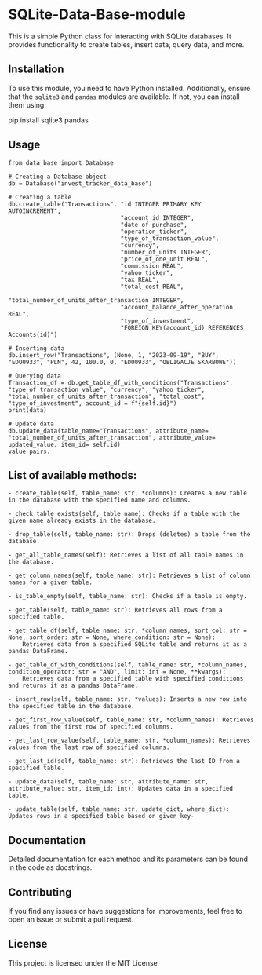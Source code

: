 # SQLite-Data-Base-module

This is a simple Python class for interacting with SQLite databases. It provides functionality to create tables, insert data, query data, and more. 

## Installation

To use this module, you need to have Python installed. Additionally, ensure that the `sqlite3` and `pandas` modules are available. If not, you can install them using:

pip install sqlite3 pandas


## Usage
```
from data_base import Database

# Creating a Database object
db = Database("invest_tracker_data_base")

# Creating a table
db.create_table("Transactions", "id INTEGER PRIMARY KEY AUTOINCREMENT",
                                "account_id INTEGER",
                                "date_of_purchase",
                                "operation_ticker",
                                "type_of_transaction_value",
                                "currency",
                                "number_of_units INTEGER",
                                "price_of_one_unit REAL",
                                "commission REAL",
                                "yahoo_ticker",
                                "tax REAL",
                                "total_cost REAL",
                                "total_number_of_units_after_transaction INTEGER",
                                "account_balance_after_operation REAL",
                                "type_of_investment",
                                "FOREIGN KEY(account_id) REFERENCES Accounts(id)")

# Inserting data
db.insert_row("Transactions", (None, 1, "2023-09-19", "BUY", "EDO0933", "PLN", 42, 100.0, 0, "EDO0933", "OBLIGACJE SKARBOWE"))

# Querying data
Transaction_df = db.get_table_df_with_conditions("Transactions", "type_of_transaction_value", "currency", "yahoo_ticker", "total_number_of_units_after_transaction", "total_cost", "type_of_investment", account_id = f"{self.id}")
print(data)

# Update data
db.update_data(table_name="Transactions", attribute_name= "total_number_of_units_after_transaction", attribute_value= updated_value, item_id= self.id)    
value pairs.
```

## List of available methods:
    - create_table(self, table_name: str, *columns): Creates a new table in the database with the specified name and columns.

    - check_table_exists(self, table_name): Checks if a table with the given name already exists in the database.

    - drop_table(self, table_name: str): Drops (deletes) a table from the database.

    - get_all_table_names(self): Retrieves a list of all table names in the database.

    - get_column_names(self, table_name: str): Retrieves a list of column names for a given table.

    - is_table_empty(self, table_name: str): Checks if a table is empty.

    - get_table(self, table_name: str): Retrieves all rows from a specified table.

    - get_table_df(self, table_name: str, *column_names, sort_col: str = None, sort_order: str = None, where_condition: str = None): 
        Retrieves data from a specified SQLite table and returns it as a pandas DataFrame.

    - get_table_df_with_conditions(self, table_name: str, *column_names, condition_operator: str = "AND", limit: int = None, **kwargs): 
        Retrieves data from a specified table with specified conditions and returns it as a pandas DataFrame.

    - insert_row(self, table_name: str, *values): Inserts a new row into the specified table in the database.

    - get_first_row_value(self, table_name: str, *column_names): Retrieves values from the first row of specified columns.

    - get_last_row_value(self, table_name: str, *column_names): Retrieves values from the last row of specified columns.

    - get_last_id(self, table_name: str): Retrieves the last ID from a specified table.

    - update_data(self, table_name: str, attribute_name: str, attribute_value: str, item_id: int): Updates data in a specified table.

    - update_table(self, table_name: str, update_dict, where_dict): Updates rows in a specified table based on given key-

## Documentation
Detailed documentation for each method and its parameters can be found in the code as docstrings. 

## Contributing
If you find any issues or have suggestions for improvements, feel free to open an issue or submit a pull request.

## License
This project is licensed under the MIT License
